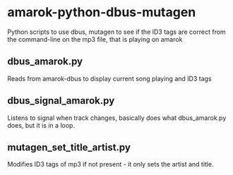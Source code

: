 amarok-python-dbus-mutagen
==========================

Python scripts to use dbus, mutagen to see if the ID3 tags are correct from the command-line on the mp3 file, that is playing on amarok

dbus_amarok.py
-------------------------
Reads from amarok-dbus to display current song playing and ID3 tags

dbus_signal_amarok.py
--------------------------------
Listens to signal when track changes, basically does what dbus_amarok.py does, but it is in a loop.

mutagen_set_title_artist.py
---------------------
Modifies ID3 tags of mp3 if not present - it only sets the artist and title.
